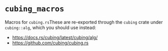 # `cubing_macros`

Macros for `cubing.rs`These are re-exported through the `cubing` crate under `cubing::alg`, which you should use instead:

- https://docs.rs/cubing/latest/cubing/alg/
- https://github.com/cubing/cubing.rs
